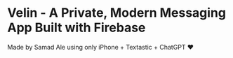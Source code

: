# Velin - A Private, Modern Messaging App Built with Firebase
Made by Samad Ale using only iPhone + Textastic + ChatGPT ❤️
